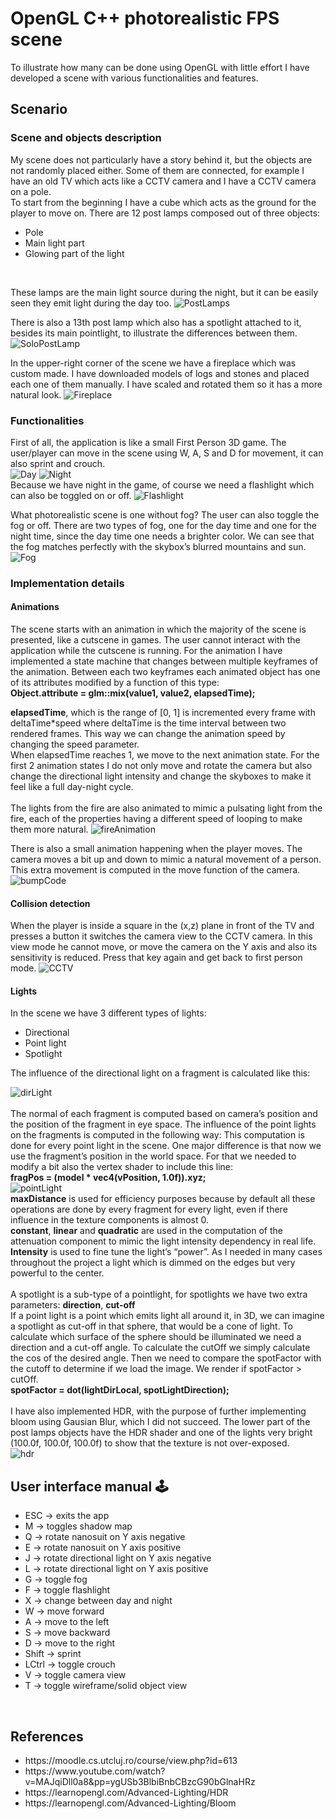 # OpenGL C++ photorealistic FPS scene
To illustrate how many can be done using OpenGL with little effort I have developed a scene with various functionalities and features.

## Scenario

### Scene and objects description
My scene does not particularly have a story behind it, but the objects are not randomly placed either. Some of them are connected, for example I have an old TV which acts like a CCTV camera and I have a CCTV camera on a pole.
<br>
To start from the beginning I have a cube which acts as the ground for the player to move on. There are 12 post lamps composed out of three objects:
<ul>
	<li>Pole</li>
	<li>Main light part</li>
	<li>Glowing part of the light</li>

</ul>
<br>

These lamps are the main light source during the night, but it can be easily seen they emit light during the day too.
![PostLamps](images/postLamps.png)
<br>

There is also a 13th post lamp which also has a spotlight attached to it, besides its main pointlight, to illustrate the differences between them.
<br>
![SoloPostLamp](images/soloPostLamp.png)
<br>

In the upper-right corner of the scene we have a fireplace which was custom made. I have downloaded models of logs and stones and placed each one of them manually. I have scaled and rotated them so it has a more natural look.
![Fireplace](images/fireplace.png)
<br>

### Functionalities
First of all, the application is like a small First Person 3D game. The user/player can move in the scene using W, A, S and D for movement, it can also sprint and crouch.
<br>
![Day](images/day.png)
![Night](images/night.png)
<br>
Because we have night in the game, of course we need a flashlight which can also be toggled on or off.
![Flashlight](images/flashlight.png)
<br>

What photorealistic scene is one without fog? The user can also toggle the fog or off. There are two types of fog, one for the day time and one for the night time, since the day time one needs a brighter color. We can see that the fog matches perfectly with the skybox’s blurred mountains and sun.
![Fog](images/fog.png)

### Implementation details
#### Animations
The scene starts with an animation in which the majority of the scene is presented, like a cutscene in games. The user cannot interact with the application while the cutscene is running. For the animation I have implemented a state machine that changes between multiple keyframes of the animation. Between each two keyframes each animated object has one of its attributes modified by a function of this type:
<br>
**Object.attribute = glm::mix(value1, value2, elapsedTime);**
<br>

**elapsedTime**, which is the range of [0, 1] is incremented every frame with deltaTime\*speed where deltaTime is the time interval between two rendered frames. This way we can change the animation speed by changing the speed parameter.
<br>
When elapsedTime reaches 1, we move to the next animation state. For the first 2 animation states I do not only move and rotate the camera but also change the directional light intensity and change the skyboxes to make it feel like a full day-night cycle.
<br>
<br>
The lights from the fire are also animated to mimic a pulsating light from the fire, each of the properties having a different speed of looping to make them more natural.
![fireAnimation](images/fireAnimation.png)
<br>

There is also a small animation happening when the player moves. The camera moves a bit up and down to mimic a natural movement of a person. This extra movement is computed in the move function of the camera.
![bumpCode](images/bumpCode.png)

#### Collision detection
When the player is inside a square in the (x,z) plane in front of the TV and presses a button it switches the camera view to the CCTV camera. In this view mode he cannot move, or move the camera on the Y axis and also its sensitivity is reduced. Press that key again and get back to first person mode.
![CCTV](images/CCTVView.png)

#### Lights
In the scene we have 3 different types of lights:
<ul>
	<li>Directional</li>
	<li>Point light</li>
	<li>Spotlight</li>

</ul>
The influence of the directional light on a fragment is calculated like this:

![dirLight](images/dirLight.png)
<br>
<br>
The normal of each fragment is computed based on camera’s position and the position of the fragment in eye space.
The influence of the point lights on the fragments is computed in the following way:
This computation is done for every point light in the scene. One major difference is that now we use the fragment’s position in the world space. For that we needed to modify a bit also the vertex shader to include this line:
<br>
**fragPos = (model \* vec4(vPosition, 1.0f)).xyz;**
<br>
![pointLight](images/pointLight.png)
<br>
**maxDistance** is used for efficiency purposes because by default all these operations are done by every fragment for every light, even if there influence in the texture components is almost 0.
<br>
**constant**, **linear** and **quadratic** are used in the computation of the attenuation component to mimic the light intensity dependency in real life.
<br>
**Intensity** is used to fine tune the light’s “power”. As I needed in many cases throughout the project a light which is dimmed on the edges but very powerful to the center.
<br>
<br>
A spotlight is a sub-type of a pointlight, for spotlights we have two extra parameters: **direction**, **cut-off**
<br>
If a point light is a point which emits light all around it, in 3D, we can imagine a spotlight as cut-off in that sphere, that would be a cone of light. To calculate which surface of the sphere should be illuminated we need a direction and a cut-off angle. To calculate the cutOff we simply calculate the cos of the desired angle. Then we need to compare the spotFactor with the cutoff to determine if we load the image. We render if spotFactor > cutOff.
<br>
**spotFactor = dot(lightDirLocal, spotLightDirection);**
<br>
<br>
I have also implemented HDR, with the purpose of further implementing bloom using Gausian Blur, which I did not succeed. The lower part of the post lamps objects have the HDR shader and one of the lights very bright (100.0f, 100.0f, 100.0f) to show that the texture is not over-exposed.
<br>
![hdr](images/hdr.png)
<br>

## User interface manual :joystick:
<ul>
  <li>ESC -> exits the app</li>
  <li>M -> toggles shadow map</li>
  <li>Q -> rotate nanosuit on Y axis negative</li>
  <li>E -> rotate nanosuit on Y axis positive</li>
  <li>J -> rotate directional light on Y axis negative</li>
  <li>L -> rotate directional light on Y axis positive</li>
  <li>G -> toggle fog</li>
  <li>F -> toggle flashlight</li>
  <li>X -> change between day and night</li>
  <li>W -> move forward</li>
  <li>A -> move to the left</li>
  <li>S -> move backward</li>
  <li>D -> move to the right</li>
  <li>Shift -> sprint</li>
  <li>LCtrl -> toggle crouch</li>
  <li>V -> toggle camera view</li>
  <li>T -> toggle wireframe/solid object view</li>
</ul>
<br>

## References
<ul>
	<li>https://moodle.cs.utcluj.ro/course/view.php?id=613</li>
	<li>https://www.youtube.com/watch?v=MAJqiDll0a8&pp=ygUSb3BlbiBnbCBzcG90bGlnaHRz</li>
	<li>https://learnopengl.com/Advanced-Lighting/HDR</li>
	<li>https://learnopengl.com/Advanced-Lighting/Bloom</li>
</ul>
